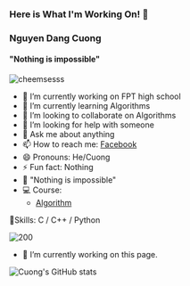### Here is What I'm Working On! 👋


### Nguyen Dang Cuong
#### "Nothing is impossible"
![cheemsesss](https://user-images.githubusercontent.com/90945209/156927479-61a81989-72dd-49cc-8e80-f6c13f84b352.jpg)


- 🔭 I’m currently working on FPT high school
- 🌱 I’m currently learning Algorithms
- 👯 I’m looking to collaborate on Algorithms
- 🤔 I’m looking for help with someone
- 💬 Ask me about anything
- 📫 How to reach me: [Facebook](https://www.facebook.com/in4.koi/) 
- 😄 Pronouns: He/Cuong
- ⚡ Fun fact: Nothing
- 🦾 "Nothing is impossible"
- 💻 Course:
  -  [Algorithm](https://github.com/in4koi/Algorithms-and-Data-structures)

🌟Skills: C / C++ / Python




![200](https://user-images.githubusercontent.com/90945209/144746405-99ef148f-10cb-45fe-8f71-453e062630f7.gif)


- 🔭 I’m currently working on this page. 

![Cuong's GitHub stats](https://github-readme-stats.vercel.app/api?username=in4koi&show_icons=true&theme=dracula)


